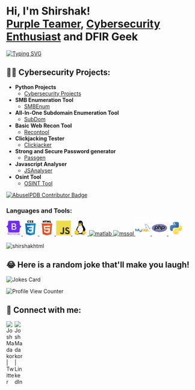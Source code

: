 <h1>Hi, I'm Shirshak! <br/><a href="https://github.com/Shirshakhtml">Purple Teamer</a>, <a href="https://www.linkedin.com/in/shirshak-pentester">Cybersecurity Enthusiast</a> and DFIR Geek</a></h1>

[![Typing SVG](https://readme-typing-svg.demolab.com?font=Fira+Code&size=23&pause=1000&color=47DCF7&random=false&width=435&lines=Secure+Code+is+more+than+a+goal;+It's+a+journey;Let's+embark+on+it+together)](https://git.io/typing-svg)


<h2>👨‍💻 Cybersecurity Projects:</h2>

- <b>Python Projects</b>
  - [Cybersecurity Projects](https://github.com/Shirshakhtml/Python-Projects)
- <b>SMB Enumeration Tool</b>
  - [SMBEnum](https://github.com/Shirshakhtml/letschecksmb)
- <b>All-In-One Subdomain Enumeration Tool</b>
  - [SubDom](https://github.com/Shirshakhtml/Subdom)
- <b>Basic Web Recon Tool</b>
  - [Recontool](https://github.com/Shirshakhtml/Recontool)
- <b>Clickjacking Tester</b>
  - [Clickjacker](https://github.com/Shirshakhtml/clickjacking-tester)
- <b>Strong and Secure Password generator</b>
  - [Passgen](https://github.com/Shirshakhtml/passgen)
- <b>Javascript Analyser</b>
  - [JSAnalyser](https://github.com/Shirshakhtml/JSAnalyser)
- <b>Osint Tool</b>
  - [OSINT Tool](https://github.com/Shirshakhtml/Osint-tool)

<a href="https://www.abuseipdb.com/user/92817" title="AbuseIPDB is an IP address blacklist for webmasters and sysadmins to report IP addresses engaging in abusive behavior on their networks">
	<img src="https://www.abuseipdb.com/contributor/92817.svg" alt="AbuseIPDB Contributor Badge" style="width: 433px;">
</a>

<h3 align="left">Languages and Tools:</h3>
<p align="left"> <a href="https://getbootstrap.com" target="_blank" rel="noreferrer"> <img src="https://raw.githubusercontent.com/devicons/devicon/master/icons/bootstrap/bootstrap-plain-wordmark.svg" alt="bootstrap" width="40" height="40"/> </a> <a href="https://www.w3schools.com/css/" target="_blank" rel="noreferrer"> <img src="https://raw.githubusercontent.com/devicons/devicon/master/icons/css3/css3-original-wordmark.svg" alt="css3" width="40" height="40"/> </a> <a href="https://www.w3.org/html/" target="_blank" rel="noreferrer"> <img src="https://raw.githubusercontent.com/devicons/devicon/master/icons/html5/html5-original-wordmark.svg" alt="html5" width="40" height="40"/> </a> <a href="https://developer.mozilla.org/en-US/docs/Web/JavaScript" target="_blank" rel="noreferrer"> <img src="https://raw.githubusercontent.com/devicons/devicon/master/icons/javascript/javascript-original.svg" alt="javascript" width="40" height="40"/> </a> <a href="https://www.linux.org/" target="_blank" rel="noreferrer"> <img src="https://raw.githubusercontent.com/devicons/devicon/master/icons/linux/linux-original.svg" alt="linux" width="40" height="40"/> </a> <a href="https://www.mathworks.com/" target="_blank" rel="noreferrer"> <img src="https://upload.wikimedia.org/wikipedia/commons/2/21/Matlab_Logo.png" alt="matlab" width="40" height="40"/> </a> <a href="https://www.microsoft.com/en-us/sql-server" target="_blank" rel="noreferrer"> <img src="https://www.svgrepo.com/show/303229/microsoft-sql-server-logo.svg" alt="mssql" width="40" height="40"/> </a> <a href="https://www.mysql.com/" target="_blank" rel="noreferrer"> <img src="https://raw.githubusercontent.com/devicons/devicon/master/icons/mysql/mysql-original-wordmark.svg" alt="mysql" width="40" height="40"/> </a> <a href="https://www.php.net" target="_blank" rel="noreferrer"> <img src="https://raw.githubusercontent.com/devicons/devicon/master/icons/php/php-original.svg" alt="php" width="40" height="40"/> </a> <a href="https://www.python.org" target="_blank" rel="noreferrer"> <img src="https://raw.githubusercontent.com/devicons/devicon/master/icons/python/python-original.svg" alt="python" width="40" height="40"/> </a> </p>

<!--<p><img align="left" src="https://github-readme-stats.vercel.app/api/top-langs?username=shirshakhtml&show_icons=true&locale=en&layout=compact" alt="shirshakhtml" /></p>-->

<p>

<!--<img src="https://github-readme-stats.vercel.app/api/top-langs/?username=Shirshakhtml&layout=compact&count_private=true&theme=gruvbox" />

</p>

<p>&nbsp;<img align="center" src="https://github-readme-stats.vercel.app/api?username=shirshakhtml&show_icons=true&locale=en" alt="shirshakhtml" /></p>-->

<p><img align="center" src="https://github-readme-streak-stats.herokuapp.com/?user=shirshakhtml&" alt="shirshakhtml" /></p>

## 😂 Here is a random joke that'll make you laugh!
![Jokes Card](https://readme-jokes.vercel.app/api)

![Profile View Counter](https://komarev.com/ghpvc/?username=Shirshakhtml)

<h2> 🤳 Connect with me:</h2>

[<img align="left" alt="JoshMadakor | Twitter" width="22px" src="https://cdn.jsdelivr.net/npm/simple-icons@v3/icons/twitter.svg" />][twitter]
[<img align="left" alt="JoshMadakor | LinkedIn" width="22px" src="https://cdn.jsdelivr.net/npm/simple-icons@v3/icons/linkedin.svg" />][linkedin]


[twitter]: https://twitter.com/Shirsha98901922
[linkedin]: https://www.linkedin.com/in/shirshak-roy-644a971b8/



<!-- <br><br>Here are some ideas to get you started:

- 🔭 I’m currently working on ...
- 🌱 I’m currently learning ...
- 👯 I’m looking to collaborate on ...
- 🤔 I’m looking for help with ...
- 💬 Ask me about ...
- 📫 How to reach me: ...
- 😄 Pronouns: ...
- ⚡ Fun fact: ...
-->
